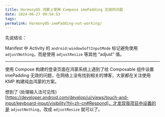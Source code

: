 ```yaml
---
title: HarmonyOS 鸿蒙上使用 Compose imePadding 无效的问题
date: 2024-06-27 09:54:53
tags:
permalink: HarmonyOS-imePadding-not-working/
---
```


先说结论：

Manifest 中 Activity 的 `android:windowSoftInputMode` 标记避免使用 `adjustNothing`，而是使用 `adjustResize` 等其他 "adjust" 值。

--- 

使用 Compose 构建的登录页面在鸿蒙系统上遇到了给 Composable 组件设置 imePadding 无效的问题，在网络上没有找到相关的博客，大家都在关注使用 KMP 构建纯血鸿蒙的方案。

想到了 (处理输入法可见性)[https://developer.android.com/develop/ui/views/touch-and-input/keyboard-input/visibility?hl=zh-cn#Respond]，才发现我项目中设置的是 `adjustNothing`，改成 `adjustResize` 就可以了。